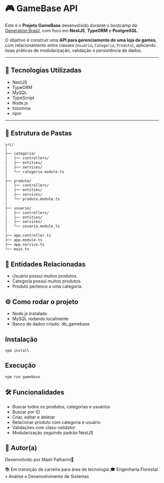 # 🎮 GameBase API

Este é o **Projeto GameBase** desenvolvido durante o bootcamp da [Generation Brasil](https://brazil.generation.org/), com foco em **NestJS**, **TypeORM** e **PostgreSQL**.

O objetivo é construir uma **API para gerenciamento de uma loja de games**, com relacionamento entre classes (`Usuário`, `Categoria`, `Produto`), aplicando boas práticas de modularização, validação e persistência de dados.

---

## 🚀 Tecnologias Utilizadas

- NestJS
- TypeORM
- MySQL
- TypeScript
- Node.js
- Insomnia
- npm

---

## 📁 Estrutura de Pastas

```bash
src/
│
├── categoria/
│   ├── controllers/
│   ├── entities/
│   ├── services/
│   └── categoria.module.ts
│
├── produto/
│   ├── controllers/
│   ├── entities/
│   ├── services/
│   └── produto.module.ts
│
├── usuario/
│   ├── controllers/
│   ├── entities/
│   ├── services/
│   └── usuario.module.ts
│
├── app.controller.ts
├── app.module.ts
├── app.service.ts
└── main.ts
```
## 🧩 Entidades Relacionadas
 - Usuário possui muitos produtos.
 - Categoria possui muitos produtos.
 - Produto pertence a uma categoria.

## ⚙️ Como rodar o projeto
 - Node.js instalado
 - MySQL rodando localmente
 - Banco de dados criado: db_gamebase

## Instalação
    npm install
## Execução
    npm run gamebase

## 🛠 Funcionalidades
- Buscar todos os produtos, categorias e usuários
- Buscar por ID
- Criar, editar e deletar
- Relacionar produto com categoria e usuário
- Validações com class-validator
- Modularização seguindo padrão NestJS

## 📝 Autor(a)
Desenvolvido por Maeli Palharini💚 

📚 Em transição de carreira para área de tecnologia
🎓 Engenharia Florestal • Análise e Desenvolvimento de Sistemas
